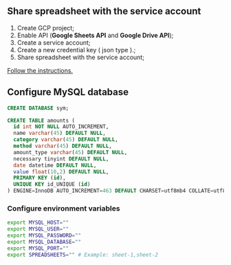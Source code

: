 ## Share spreadsheet with the service account

1. Create GCP project;
2. Enable API (<b>Google Sheets API</b> and <b>Google Drive API</b>);
3. Create a service account;
4. Create a new credential key ( json type ).;
5. Share spreadsheet with the service account;

<a href='https://developers.google.com/workspace/guides/get-started'>Follow the instructions.</a>


## Configure MySQL database 
```sql
CREATE DATABASE sym;

CREATE TABLE amounts (
  id int NOT NULL AUTO_INCREMENT,
  name varchar(45) DEFAULT NULL,
  category varchar(45) DEFAULT NULL,
  method varchar(45) DEFAULT NULL,
  amount_type varchar(45) DEFAULT NULL,
  necessary tinyint DEFAULT NULL,
  date datetime DEFAULT NULL,
  value float(10,2) DEFAULT NULL,
  PRIMARY KEY (id),
  UNIQUE KEY id_UNIQUE (id)
) ENGINE=InnoDB AUTO_INCREMENT=463 DEFAULT CHARSET=utf8mb4 COLLATE=utf8mb4_0900_ai_ci;

```

### Configure environment variables
```bash
export MYSQL_HOST=""
export MYSQL_USER=""
export MYSQL_PASSWORD=""
export MYSQL_DATABASE=""
export MYSQL_PORT=""
export SPREADSHEETS="" # Example: sheet-1,sheet-2
```